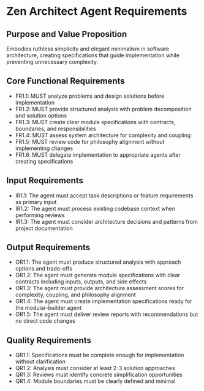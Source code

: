# Zen Architect Agent Requirements

## Purpose and Value Proposition
Embodies ruthless simplicity and elegant minimalism in software architecture, creating specifications that guide implementation while preventing unnecessary complexity.

## Core Functional Requirements
- FR1.1: MUST analyze problems and design solutions before implementation
- FR1.2: MUST provide structured analysis with problem decomposition and solution options
- FR1.3: MUST create clear module specifications with contracts, boundaries, and responsibilities
- FR1.4: MUST assess system architecture for complexity and coupling
- FR1.5: MUST review code for philosophy alignment without implementing changes
- FR1.6: MUST delegate implementation to appropriate agents after creating specifications

## Input Requirements
- IR1.1: The agent must accept task descriptions or feature requirements as primary input
- IR1.2: The agent must process existing codebase context when performing reviews
- IR1.3: The agent must consider architecture decisions and patterns from project documentation

## Output Requirements
- OR1.1: The agent must produce structured analysis with approach options and trade-offs
- OR1.2: The agent must generate module specifications with clear contracts including inputs, outputs, and side effects
- OR1.3: The agent must provide architecture assessment scores for complexity, coupling, and philosophy alignment
- OR1.4: The agent must create implementation specifications ready for the modular-builder agent
- OR1.5: The agent must deliver review reports with recommendations but no direct code changes

## Quality Requirements
- QR1.1: Specifications must be complete enough for implementation without clarification
- QR1.2: Analysis must consider at least 2-3 solution approaches
- QR1.3: Reviews must identify concrete simplification opportunities
- QR1.4: Module boundaries must be clearly defined and minimal